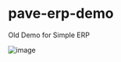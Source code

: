 # pave-erp-demo

Old Demo for Simple ERP

![image](https://user-images.githubusercontent.com/60666903/116780520-0cadfa00-aa86-11eb-9fee-7cdf8a2d1d9f.png)
